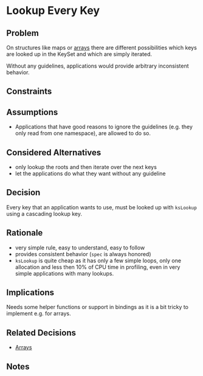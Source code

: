 # Lookup Every Key

## Problem

On structures like maps or [arrays](array.md) there are different
possibilities which keys are looked up in the KeySet and which
are simply iterated.

Without any guidelines, applications would provide arbitrary inconsistent
behavior.

## Constraints

## Assumptions

- Applications that have good reasons to ignore the guidelines
  (e.g. they only read from one namespace), are allowed to do so.

## Considered Alternatives

- only lookup the roots and then iterate over the next keys
- let the applications do what they want without any guideline

## Decision

Every key that an application wants to use, must be looked up
with `ksLookup` using a cascading lookup key.

## Rationale

- very simple rule, easy to understand, easy to follow
- provides consistent behavior (`spec` is always honored)
- `ksLookup` is quite cheap as it has only a few simple loops,
  only one allocation and less then 10% of CPU time
  in profiling, even in very simple applications with
  many lookups.

## Implications

Needs some helper functions or support in bindings as it
is a bit tricky to implement e.g. for arrays.

## Related Decisions

- [Arrays](array.md)

## Notes
